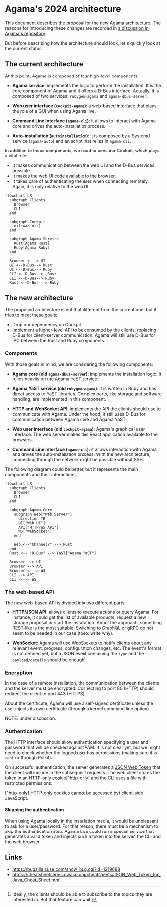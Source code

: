 # Agama's 2024 architecture

This document describes the proposal for the new Agama architecture. The reasons for introducing
these changes are recorded in [a discussion in Agama's repository][drop-cockpit].

[drop-cockpit]: https://github.com/openSUSE/agama/discussions/1000

But before describing how the architecture should look, let's quickly look at the current status.

## The current architecture

At this point, Agama is composed of four high-level components:

* **Agama service**: implements the logic to perform the installation. It is the core component of
Agama and it offers a D-Bus interface. Actually, it is composed of two services: `rubygem-agama` and
`agama-dbus-server`.

* **Web user interface (`cockpit-agama`)**: a web-based interface that plays the role of a GUI when
using Agama live.

* **Command Line Interface (`agama-cli`)**: it allows to interact with Agama core and drives the
auto-installation process.

* **Auto-installation (`autoinstallation`)**: it is composed by a Systemd service (`agama-auto`) and
an script that relies in `agama-cli`.

In addition to those components, we need to consider Cockpit, which plays a vital role:

* It makes communication between the web UI and the D-Bus services possible.
* It makes the web UI code available to the browser.
* It takes care of authenticating the user when connecting remotely. Again, it is only relative to
the web UI.

```mermaid
flowchart LR
  subgraph Clients
    Browser
    CLI
  end

  subgraph Cockpit
    UI["Web UI"]
  end

  subgraph Agama Service
    Rust[Agama Rust]
    Ruby[Agama Ruby]
  end

  Browser <---> UI
  UI <--D-Bus--> Rust
  UI <--D-Bus--> Ruby
  CLI <--D-Bus-->  Rust
  CLI <--D-Bus--> Ruby
  Rust <--D-Bus---> Ruby
```

## The new architecture

The proposed architecture is not that different from the current one, but it tries to meet these
goals:

* Drop our dependency on Cockpit.
* Implement a higher-level API to be consumed by the clients, replacing D-Bus for client-server
communication. Agama will still use D-Bus for IPC between the Rust and Ruby components.

### Components

With those goals in mind, we are considering the following components:

* **Agama core (old `agama-dbus-server`)**: implements the installation logic. It relies heavily on
the Agama YaST service.

* **Agama YaST service (old `rubygem-agama`)**: it is written in Ruby and has direct access to YaST
libraries. Complex parts, like storage and software handling, are implemented in this component.

* **HTTP and WebSocket API**: implements the API the clients should use to communicate with Agama.
Under the hood, it still uses D-Bus for communication between Agama core and Agama YaST.

* **Web user interface (old `cockpit-agama`)**: Agama's graphical user interface. The web server
makes this React application available to the browsers.

* **Command Line Interface (`agama-cli`)**: it allows interaction with Agama and drives the
auto-installation process. With the new architecture, connecting through the network might be
possible without SSH.

The following diagram could be better, but it represents the main components and their interactions.

```mermaid
flowchart LR
  subgraph Clients
    Browser
    CLI
  end

  subgraph Agama Core
    subgraph Web["Web Server"]
      direction TB
      UI["Web UI"]
      API["HTTP/WS API"]
      WS["WebSocket"]
    end

    Web <--"Channel?" --> Rust
  end
  Rust <-- "D-Bus" --> YaST["Agama YaST"]

  Browser --> UI
  Browser --> API
  Browser <---> WS
  CLI --> API
  CLI <---> WS
```

### The web-based API

The new web-based API is divided into two different parts:

* **HTTP/JSON API**: allows clients to execute actions or query Agama. For instance, it could get
the list of available products, request a new storage proposal or start the installation. About the
approach, something REST-like is the most suitable. Switching to GraphQL or gRPC do not seem to be
needed in our case (todo: write why).

* **WebSocket**: Agama will use WebSockets to notify clients about any relevant event: progress,
configuration changes, etc. The event's format is not defined yet, but a JSON event containing the
`type` and the `payload/details` should be enough[^topics].

[^topics]: Ideally, the clients should be able to subscribe to the topics they are interested in.
    But that feature can wait.

### Encryption

In the case of a remote installation, the communication between the clients and the server must be
encrypted. Connecting to port 80 (HTTP) should redirect the client to port 443 (HTTPS).

About the certificate, Agama will use a self-signed certificate unless the user injects its own
certificate (through a kernel command line option).

NOTE: under discussion.

### Authentication

The HTTP interface should allow authentication specifying a user and password that will be checked
against PAM. It is not clear yet, but we might need to check whether the logged user has permissions
(making sure it is `root` or through Polkit).

On successful authentication, the server generates a [JSON Web Token][jwt] that the client will
include in the subsequent requests. The web client stores the token in an HTTP-only
cookie[^http-only] and the CLI uses a file with restricted permissions.

[^http-only] HTTP-only cookies cannot be accessed byt client-side JavaScript.

#### Skipping the authentication

When using Agama locally in the installation media, it would be unpleasant to ask for a
user/password. For that reason, there must be a mechanism to skip the authentication step. Agama
Live could run a special service that generates a valid token and injects such a token into the
server, the CLI and the web browser.

## Links

* https://bugzilla.suse.com/show_bug.cgi?id=1219688
* https://cheatsheetseries.owasp.org/cheatsheets/JSON_Web_Token_for_Java_Cheat_Sheet.html

[http-auth]: https://developer.mozilla.org/en-US/docs/Web/HTTP/Authentication
[jwt]: https://jwt.io
